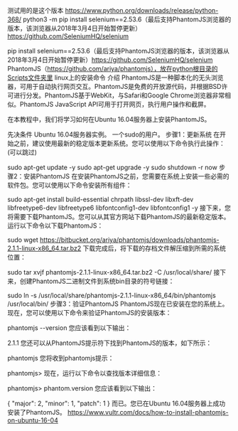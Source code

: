 测试用的是这个版本
https://www.python.org/downloads/release/python-368/
python3 -m pip install selenium==2.53.6（最后支持PhantomJS浏览器的版本，该浏览器从2018年3月4日开始暂停更新）https://github.com/SeleniumHQ/selenium

pip install selenium==2.53.6（最后支持PhantomJS浏览器的版本，该浏览器从2018年3月4日开始暂停更新）https://github.com/SeleniumHQ/selenium
PhantomJS（https://github.com/ariya/phantomjs），放在python根目录的Scripts文件夹里
linux上的安装命令
介绍
PhantomJS是一种脚本化的无头浏览器，可用于自动执行网页交互。PhantomJS是免费的开放源代码，并根据BSD许可进行分发。PhantomJS基于WebKit，与Safari和Google Chrome浏览器非常相似。PhantomJS JavaScript API可用于打开网页，执行用户操作和截屏。

在本教程中，我们将学习如何在Ubuntu 16.04服务器上安装PhantomJS。

先决条件
Ubuntu 16.04服务器实例。
一个sudo的用户。
步骤1：更新系统
在开始之前，建议使用最新的稳定版本更新系统。您可以使用以下命令执行此操作：(可以跳过)

sudo apt-get update -y
sudo apt-get upgrade -y
sudo shutdown -r now
步骤2：安装PhantomJS
在安装PhantomJS之前，您需要在系统上安装一些必需的软件包。您可以使用以下命令安装所有组件：

sudo apt-get install build-essential chrpath libssl-dev libxft-dev libfreetype6-dev libfreetype6 libfontconfig1-dev libfontconfig1 -y
接下来，您将需要下载PhantomJS。您可以从其官方网站下载PhantomJS的最新稳定版本。运行以下命令以下载PhantomJS：

sudo wget https://bitbucket.org/ariya/phantomjs/downloads/phantomjs-2.1.1-linux-x86_64.tar.bz2
下载完成后，将下载的存档文件解压缩到所需的系统位置：

sudo tar xvjf phantomjs-2.1.1-linux-x86_64.tar.bz2 -C /usr/local/share/
接下来，创建PhantomJS二进制文件到系统bin目录的符号链接：

sudo ln -s /usr/local/share/phantomjs-2.1.1-linux-x86_64/bin/phantomjs /usr/local/bin/
步骤3：验证PhantomJS
PhantomJS现在已安装在您的系统上。现在，您可以使用以下命令来验证PhantomJS的安装版本：

phantomjs --version
您应该看到以下输出：

2.1.1
您还可以从PhantomJS提示符下找到PhantomJS的版本，如下所示：

phantomjs
您将收到phantomjs提示：

phantomjs>
现在，运行以下命令以查找版本详细信息：

phantomjs> phantom.version
您应该看到以下输出：

{
   "major": 2,
   "minor": 1,
   "patch": 1
}
而已。您已在Ubuntu 16.04服务器上成功安装了PhantomJS。
https://www.vultr.com/docs/how-to-install-phantomjs-on-ubuntu-16-04 
